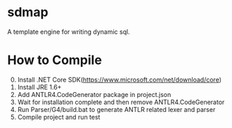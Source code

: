 # sdmap
A template engine for writing dynamic sql.

# How to Compile
0. Install .NET Core SDK(https://www.microsoft.com/net/download/core)
1. Install JRE 1.6+
2. Add ANTLR4.CodeGenerator package in project.json
3. Wait for installation complete and then remove ANTLR4.CodeGenerator
4. Run Parser/G4/build.bat to generate ANTLR related lexer and parser
5. Compile project and run test